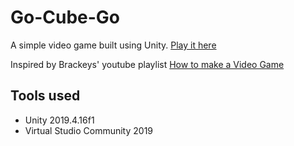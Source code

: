 # Go-Cube-Go

A simple video game built using Unity. [Play it here](http://go-cube-go.s3-website.ap-south-1.amazonaws.com/)

Inspired by Brackeys' youtube playlist [How to make a Video Game](https://www.youtube.com/playlist?list=PLPV2KyIb3jR53Jce9hP7G5xC4O9AgnOuL)

## Tools used
* Unity 2019.4.16f1
* Virtual Studio Community 2019
